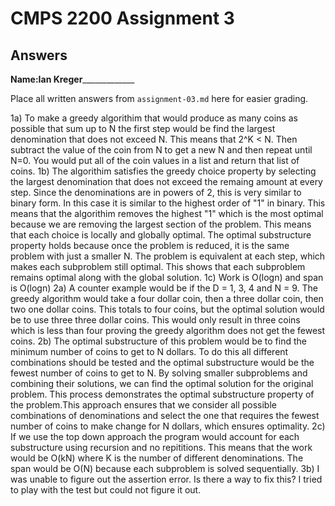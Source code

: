 # CMPS 2200 Assignment 3
## Answers

**Name:**______Ian Kreger___________________


Place all written answers from `assignment-03.md` here for easier grading.

1a)
To make a greedy algorithim that would produce as many coins as possible that sum up to N the first step would be find the largest denomination that does not exceed N. This means that 2^K < N. Then subtract the value of the coin from N to get a new N and then repeat until N=0. You would put all of the coin values in a list and return that list of coins. 
1b)
The algorithim satisfies the greedy choice property by selecting the largest denomination that does not exceed the remaing amount at every step. Since the denominations are in powers of 2, this is very similar to binary form. In this case it is similar to the highest order of "1" in binary. This means that the algorithim removes the highest "1" which is the most optimal because we are removing the largest section of the problem. This means that each choice is locally and globally optimal. The optimal substructure property holds because once the problem is reduced, it is the same problem with just a smaller N. The problem is equivalent at each step, which makes each subproblem still optimal. This shows that each subproblem remains optimal along with the global solution.
1c)
Work is O(logn) and span is O(logn)
2a)
A counter example would be if the D = 1, 3, 4 and N = 9. The greedy algorithm would take a four dollar coin, then a three dollar coin, then two one dollar coins. This totals to four coins, but the optimal solution would be to use three three dollar coins. This would only result in three coins which is less than four proving the greedy algorithm does not get the fewest coins. 
2b)
The optimal substructure of this problem would be to find the minimum number of coins to get to N dollars. To do this all different combinations should be tested and the optimal substructure would be the fewest number of coins to get to N. 
By solving smaller subproblems and combining their solutions, we can find the optimal solution for the original problem. This process demonstrates the optimal substructure property of the problem.This approach ensures that we consider all possible combinations of denominations and select the one that requires the fewest number of coins to make change for N dollars, which ensures optimality.
2c)
If we use the top down approach the program would account for each substructure using recursion and no repititions. This means that the work would be O(kN) where K is the number of different denominations. The span would be O(N) because each subproblem is solved sequentially.
3b) I was unable to figure out the assertion error. Is there a way to fix this? I tried to play with the test but could not figure it out.